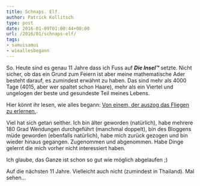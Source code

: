 ```yaml
---
title: Schnaps. Elf.
author: Patrick Kollitsch
type: post
date: 2016-01-09T01:00:44+00:00
url: /2016/01/schnaps-elf/
tags:
- samuisamui
- wieallesbegann
---
```


So. Heute sind es genau 11 Jahre dass ich Fuss auf _**Die Insel™**_ setzte. Nicht sicher, ob das ein Grund zum Feiern ist aber meine mathematische Ader besteht darauf, es zumindest erwähnt zu haben. Das sind mehr als 4000 Tage (4015, aber wer spaltet schon Haare), mehr als ein Viertel und ungelogen der beste und gesundeste Teil meines Lebens.

Hier könnt ihr lesen, wie alles begann: [Von einem, der auszog das Fliegen zu erlernen.](/2005/01/von-einem-der-auszog-das-fliegen-zu-erlernen/).

Viel hat sich getan seither. Ich bin älter geworden (natürlich), habe mehrere 180 Grad Wendungen durchgeführt (manchmal doppelt), bin des Bloggens müde geworden (ebenfalls natürlich), habe mich zurück gezogen und bin wieder hinaus gegangen. Zugenommen und abgenommen. Habe Dinge gelernt die mich vorher nicht interessiert haben.

Ich glaube, das Ganze ist schon so gut wie möglich abgelaufen ;)

Auf die nächsten 11 Jahre. Vielleicht auch nicht (zumindest in Thailand). Mal sehen...
